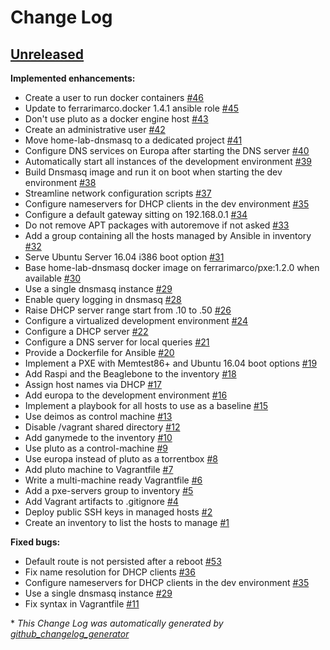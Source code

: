 # Change Log

## [Unreleased](https://github.com/ferrarimarco/home-lab/tree/HEAD)

**Implemented enhancements:**

- Create a user to run docker containers [\#46](https://github.com/ferrarimarco/home-lab/issues/46)
- Update to ferrarimarco.docker 1.4.1 ansible role [\#45](https://github.com/ferrarimarco/home-lab/issues/45)
- Don't use pluto as a docker engine host [\#43](https://github.com/ferrarimarco/home-lab/issues/43)
- Create an administrative user [\#42](https://github.com/ferrarimarco/home-lab/issues/42)
- Move home-lab-dnsmasq to a dedicated project [\#41](https://github.com/ferrarimarco/home-lab/issues/41)
- Configure DNS services on Europa after starting the DNS server [\#40](https://github.com/ferrarimarco/home-lab/issues/40)
- Automatically start all instances of the development environment [\#39](https://github.com/ferrarimarco/home-lab/issues/39)
- Build Dnsmasq image and run it on boot when starting the dev environment [\#38](https://github.com/ferrarimarco/home-lab/issues/38)
- Streamline network configuration scripts [\#37](https://github.com/ferrarimarco/home-lab/issues/37)
- Configure nameservers for DHCP clients in the dev environment [\#35](https://github.com/ferrarimarco/home-lab/issues/35)
- Configure a default gateway sitting on 192.168.0.1 [\#34](https://github.com/ferrarimarco/home-lab/issues/34)
- Do not remove APT packages with autoremove if not asked [\#33](https://github.com/ferrarimarco/home-lab/issues/33)
- Add a group containing all the hosts managed by Ansible in inventory [\#32](https://github.com/ferrarimarco/home-lab/issues/32)
- Serve Ubuntu Server 16.04 i386 boot option [\#31](https://github.com/ferrarimarco/home-lab/issues/31)
- Base home-lab-dnsmasq docker image on ferrarimarco/pxe:1.2.0 when available [\#30](https://github.com/ferrarimarco/home-lab/issues/30)
- Use a single dnsmasq instance [\#29](https://github.com/ferrarimarco/home-lab/issues/29)
- Enable query logging in dnsmasq [\#28](https://github.com/ferrarimarco/home-lab/issues/28)
- Raise DHCP server range start from .10 to .50 [\#26](https://github.com/ferrarimarco/home-lab/issues/26)
- Configure a virtualized development environment [\#24](https://github.com/ferrarimarco/home-lab/issues/24)
- Configure a DHCP server [\#22](https://github.com/ferrarimarco/home-lab/issues/22)
- Configure a DNS server for local queries [\#21](https://github.com/ferrarimarco/home-lab/issues/21)
- Provide a Dockerfile for Ansible [\#20](https://github.com/ferrarimarco/home-lab/issues/20)
- Implement a PXE with Memtest86+ and Ubuntu 16.04 boot options [\#19](https://github.com/ferrarimarco/home-lab/issues/19)
- Add Raspi and the Beaglebone to the inventory [\#18](https://github.com/ferrarimarco/home-lab/issues/18)
- Assign host names via DHCP [\#17](https://github.com/ferrarimarco/home-lab/issues/17)
- Add europa to the development environment [\#16](https://github.com/ferrarimarco/home-lab/issues/16)
- Implement a playbook for all hosts to use as a baseline [\#15](https://github.com/ferrarimarco/home-lab/issues/15)
- Use deimos as control machine [\#13](https://github.com/ferrarimarco/home-lab/issues/13)
- Disable /vagrant shared directory [\#12](https://github.com/ferrarimarco/home-lab/issues/12)
- Add ganymede to the inventory [\#10](https://github.com/ferrarimarco/home-lab/issues/10)
- Use pluto as a control-machine [\#9](https://github.com/ferrarimarco/home-lab/issues/9)
- Use europa instead of pluto as a torrentbox [\#8](https://github.com/ferrarimarco/home-lab/issues/8)
- Add pluto machine to Vagrantfile [\#7](https://github.com/ferrarimarco/home-lab/issues/7)
- Write a multi-machine ready Vagrantfile [\#6](https://github.com/ferrarimarco/home-lab/issues/6)
- Add a pxe-servers group to inventory [\#5](https://github.com/ferrarimarco/home-lab/issues/5)
- Add Vagrant artifacts to .gitignore [\#4](https://github.com/ferrarimarco/home-lab/issues/4)
- Deploy public SSH keys in managed hosts [\#2](https://github.com/ferrarimarco/home-lab/issues/2)
- Create an inventory to list the hosts to manage [\#1](https://github.com/ferrarimarco/home-lab/issues/1)

**Fixed bugs:**

- Default route is not persisted after a reboot [\#53](https://github.com/ferrarimarco/home-lab/issues/53)
- Fix name resolution for DHCP clients [\#36](https://github.com/ferrarimarco/home-lab/issues/36)
- Configure nameservers for DHCP clients in the dev environment [\#35](https://github.com/ferrarimarco/home-lab/issues/35)
- Use a single dnsmasq instance [\#29](https://github.com/ferrarimarco/home-lab/issues/29)
- Fix syntax in Vagrantfile [\#11](https://github.com/ferrarimarco/home-lab/issues/11)



\* *This Change Log was automatically generated by [github_changelog_generator](https://github.com/skywinder/Github-Changelog-Generator)*
